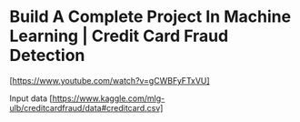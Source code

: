 
# Build A Complete Project In Machine Learning | Credit Card Fraud Detection

[https://www.youtube.com/watch?v=gCWBFyFTxVU]

Input data [https://www.kaggle.com/mlg-ulb/creditcardfraud/data#creditcard.csv]
